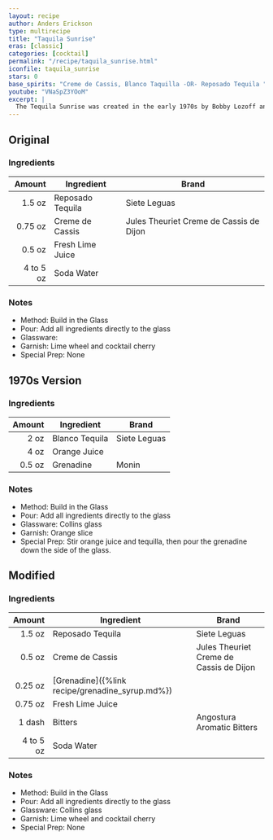 ```yaml
---
layout: recipe
author: Anders Erickson
type: multirecipe
title: "Taquila Sunrise"
eras: [classic]
categories: [cocktail]
permalink: "/recipe/taquila_sunrise.html"
iconfile: taquila_sunrise
stars: 0
base_spirits: "Creme de Cassis, Blanco Taquilla -OR- Reposado Tequila "
youtube: "VNaSpZ3YOoM"
excerpt: |
  The Tequila Sunrise was created in the early 1970s by Bobby Lozoff and Billy Rice at the Trident bar in Sausalito, California. The cocktail achieved notoriety after a member of the Rolling Stones tasted it at a party to kick off the 1972 tour. The band began ordering it at stops across the country and even dubbed the tour “the cocaine and Tequila Sunrise tour,” which helped to propel the drink’s popularity.
---
```


<div class="subrecipe" markdown="1">

## Original

### Ingredients

|    Amount | Ingredient       | Brand                                   |
| --------: | ---------------- | --------------------------------------- |
|    1.5 oz | Reposado Tequila | Siete Leguas                            |
|   0.75 oz | Creme de Cassis  | Jules Theuriet Creme de Cassis de Dijon |
|    0.5 oz | Fresh Lime Juice |
| 4 to 5 oz | Soda Water       |

### Notes

- Method: Build in the Glass
- Pour: Add all ingredients directly to the glass
- Glassware:
- Garnish: Lime wheel and cocktail cherry
- Special Prep: None

</div>
<div class="subrecipe" markdown="1">

## 1970s Version

### Ingredients

| Amount | Ingredient     | Brand        |
| -----: | -------------- | ------------ |
|   2 oz | Blanco Tequila | Siete Leguas |
|   4 oz | Orange Juice   |
| 0.5 oz | Grenadine      | Monin        |

### Notes

- Method: Build in the Glass
- Pour: Add all ingredients directly to the glass
- Glassware: Collins glass
- Garnish: Orange slice
- Special Prep: Stir orange juice and tequilla, then pour the grenadine down the side of the glass.

</div>
<div class="subrecipe" markdown="1">

## Modified

### Ingredients

|    Amount | Ingredient                                      | Brand                                   |
| --------: | ----------------------------------------------- | --------------------------------------- |
|    1.5 oz | Reposado Tequila                                | Siete Leguas                            |
|    0.5 oz | Creme de Cassis                                 | Jules Theuriet Creme de Cassis de Dijon |
|   0.25 oz | [Grenadine]({%link recipe/grenadine_syrup.md%}) |
|   0.75 oz | Fresh Lime Juice                                |
|    1 dash | Bitters                                         | Angostura Aromatic Bitters              |
| 4 to 5 oz | Soda Water                                      |

### Notes

- Method: Build in the Glass
- Pour: Add all ingredients directly to the glass
- Glassware: Collins glass
- Garnish: Lime wheel and cocktail cherry
- Special Prep: None

</div>
